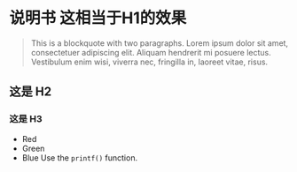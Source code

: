 # 说明书  这相当于H1的效果
>This is a blockquote with two paragraphs. Lorem ipsum dolor sit amet,
consectetuer adipiscing elit. Aliquam hendrerit mi posuere lectus.
Vestibulum enim wisi, viverra nec, fringilla in, laoreet vitae, risus.
## 这是 H2 ##
### 这是 H3 ######

*   Red
*   Green
*   Blue
Use the `printf()` function.